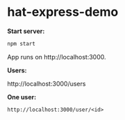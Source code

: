 # hat-express-demo

**Start server:**

```sh
npm start
```

App runs on http://localhost:3000.

**Users:**

http://localhost:3000/users

**One user:**

`http://localhost:3000/user/<id>`
